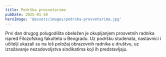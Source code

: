 ```yaml
---
title: Podrška prosvetarima
pubDate: 2025-01-20
heroImage: '@assets/images/podrska-prosvetarima.jpg'
---
```

Prvi dan drugog polugodišta obeležen je okupljanjem prosvetnih radnika ispred Filozofskog fakulteta u Beogradu. Uz podršku studenata, nastavnici i učitelji ukazali su na loš položaj obrazovnih radnika u društvu,  uz izražavanje nezadovoljstva sindikatima koji ih predstavljaju.
 
